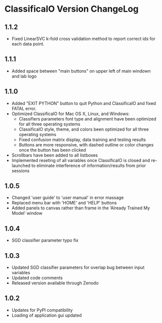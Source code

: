 #  ClassificaIO Version ChangeLog
## 1.1.2
* Fixed LinearSVC k-fold cross validation method to report correct ids for each data point.

## 1.1.1
* Added space between "main buttons" on upper left of main windown and lab logo

## 1.1.0
* Added "EXIT PYTHON" button to quit Python and ClassificaIO and fixed FATAL error.
* Optimized ClassificaIO for Mac OS X, Linux, and Windows:
    * Classifiers parameters font type and alignment have been optimized for all three operating systems
    * ClassificaIO style, theme, and colors been optimized for all three operating systems
    * Fixed confusion matrix display, data training and testing results
    * Buttons are more responsive, with dashed outline or color changes once the button has been clicked
* Scrollbars have been added to all listboxes
* Implemented reseting of all variables once ClassificaIO is closed and re-launched to eliminate interference of information/results from prior sessions


## 1.0.5
* Changed 'user guide' to 'user manual' in error massage
* Replaced menu bar with 'HOME' and 'HELP' buttons
* Added panels to canvas rather than frame in the ‘Already Trained My Model’ window

## 1.0.4
* SGD classifier parameter typo fix

## 1.0.3
* Updated SGD classifier parameters for overlap bug between input variables
* Updated code comments
* Released version available through Zenodo
## 1.0.2
* Updates for PyPI compatibility
* Loading of application gui updated
